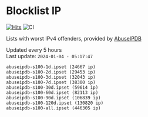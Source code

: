 # Blocklist IP

[![Hits](https://hits.seeyoufarm.com/api/count/incr/badge.svg?url=https%3A%2F%2Fgithub.com%2Fborestad%2Fblocklist-ip%2F&count_bg=%2379C83D&title_bg=%23555555&icon=&icon_color=%23E7E7E7&title=hits&edge_flat=false)](https://hits.seeyoufarm.com)  ![CI](https://img.shields.io/github/workflow/status/borestad/blocklist-ip/CI?style=flat-square)

Lists with worst IPv4 offenders, provided by [AbuseIPDB](https://www.abuseipdb.com/)

<!-- FOOTER-PLACEHOLDER -->
Updated every 5 hours<br>
Last update: `2024-01-04 - 05:17:47`
```
abuseipdb-s100-1d.ipset (24667 ip)
abuseipdb-s100-2d.ipset (29453 ip)
abuseipdb-s100-3d.ipset (32043 ip)
abuseipdb-s100-7d.ipset (38300 ip)
abuseipdb-s100-30d.ipset (59614 ip)
abuseipdb-s100-60d.ipset (82113 ip)
abuseipdb-s100-90d.ipset (106839 ip)
abuseipdb-s100-120d.ipset (130820 ip)
abuseipdb-s100-all.ipset (446305 ip)
```
